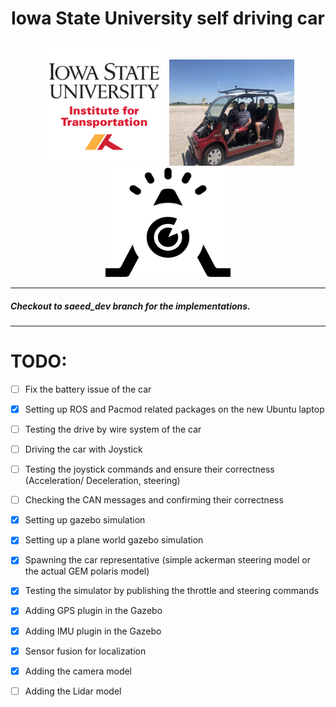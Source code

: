 <div align="center">

# Iowa State University self driving car
</div>

<p align="center">
  <img width="200" height="200" src="images/ISU.jpg"> 
  <img width="200" height="170" src="images/IMG_6933.JPG">
    <img width="200" height="175" src="images/reactor.png">
</p>

---
##### Checkout to _saeed_dev_ branch for the implementations. 

---

# TODO:

- [ ] Fix the battery issue of the car
- [x]   Setting up ROS and Pacmod related packages on the new Ubuntu laptop
- [ ]    Testing the drive by wire system of the car
  - [ ]    Driving the car with Joystick
  - [ ]    Testing the joystick commands and ensure their correctness (Acceleration/ Deceleration, steering)
  - [ ]    Checking the CAN messages and confirming their correctness

- [x]   Setting up gazebo simulation
  - [x]   Setting up a plane world gazebo simulation
  - [x]   Spawning the car representative (simple ackerman steering model or the actual GEM polaris model)
  - [x]   Testing the simulator by publishing the throttle and steering commands
  - [x]   Adding GPS plugin in the Gazebo
  - [x]   Adding IMU plugin in the Gazebo
  - [x]   Sensor fusion for localization
  - [x]   Adding the camera model
  - [ ]   Adding the Lidar model